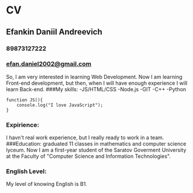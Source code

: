 # CV
## Efankin Daniil Andreevich
### 89873127222
### efan.daniel2002@gmail.com
So, I am very interested in learning Web Development. Now I am learning Front-end development, but then, when I will have enough experience I will learn Back-end.
###My skills:
-JS/HTML/CSS
-Node.js
-GIT
-C++
-Python
```
function JS(){
    console.log("I love JavaScript");
}
```
### Expirience:
I havn't real work experience, but I really ready to work in a team.
###Education:
 graduated 11 classes in mathematics and computer science lyceum. Now I am a first-year student of the Saratov Goverment University at the Faculty of "Computer Science and Information Technologies".

 ### English Level:
 My level of knowing English is B1.